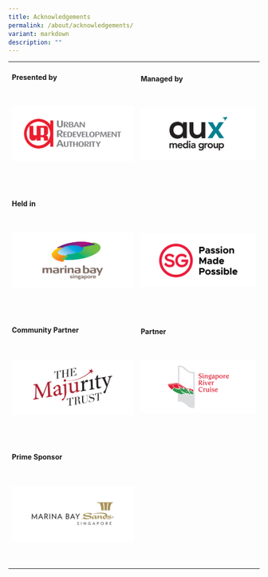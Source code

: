 ```yaml
---
title: Acknowledgements
permalink: /about/acknowledgements/
variant: markdown
description: ""
---
```

<table style="width:100%">
    <tbody><tr>
      <td>
        <h4>Presented by</h4>
        <br>
        <p>
          <a href="https://www.ura.gov.sg/Corporate">
            <img src="/images/URA.jpg" alt="Image of URA Logo">
          </a>
        </p>
        <br>
        <br>
      </td>
      <td>
        <h4>Managed by</h4>
        <br>
        <p>
          <a href="http://www.aux.com.sg/">
            <img src="/images/AuxMG.jpg" alt="Image of AUX Logo">
          </a>
        </p>
        <br>
        <br>
      </td>
    </tr><tr>
      <td>
        <h4>Held in</h4>
        <br>
        <p>
          <a href="https://www.ura.gov.sg/Corporate/Get-Involved/Shape-A-Distinctive-City/Explore-Our-City/Marina-Bay">
            <img src="/images/MarinaBay.jpg" alt="Image of Marina Bay Logo">
          </a>
        </p>
        <br>
        <br>
      </td>
      <td>
        <h4 style="color:white; visibility: hidden">.</h4>
        <br>
        <p>
          <a href="https://www.visitsingapore.com/en/">
            <img src="/images/SGPassion.jpg" alt="Image of SG Made Possible Logo">
          </a>
        </p>
        <br>
        <br>
      </td>
    </tr><tr>
      <td>
        <h4>Community Partner</h4>
        <br>
        <p>
          <a href="https://www.majurity.sg/">
            <img src="/images/TMT.jpg" alt="Image of The Majurity Trust Logo">
          </a>
        </p>
        <br>
        <br>
      </td>
			<td>
        <h4>Partner</h4>
        <br>
        <p>
          <a href="https://rivercruise.com.sg//">
            <img src="/images/SRC.jpg" alt="Image of Singapore River Cruise Logo">
          </a>
        </p>
        <br>
        <br>
      </td>
			</tr><tr>
      <td>
        <h4>Prime Sponsor</h4>
        <br>
        <p>
          <a href="https://www.marinabaysands.com/">
            <img src="/images/MBS.jpg" alt="Image of MBS Logo">
          </a>
        </p>
        <br>
        <br>
      </td>
    </tr></tbody></table>